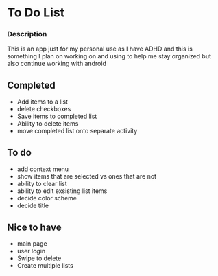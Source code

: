# To Do List

### Description
This is an app just for my personal use as I have ADHD and this is something I plan on working on and using to help me stay organized but also continue working with android

## Completed
* Add items to a list
* delete checkboxes
* Save items to completed list
* Ability to delete items
* move completed list onto separate activity


## To do
* add context menu
* show items that are selected vs ones that are not
* ability to clear list
* ability to edit exsisting list items
* decide color scheme
* decide title

## Nice to have
* main page 
* user login 
* Swipe to delete
* Create multiple lists


